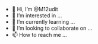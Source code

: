 - 👋 Hi, I’m @M12udit
- 👀 I’m interested in ...
- 🌱 I’m currently learning ...
- 💞️ I’m looking to collaborate on ...
- 📫 How to reach me ...

<!---
M12udit/M12udit is a ✨ special ✨ repository because its `README.md` (this file) appears on your GitHub profile.
You can click the Preview link to take a look at your changes.
--->
